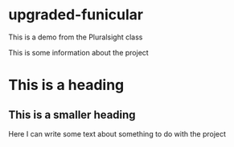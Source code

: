 # upgraded-funicular
This is a demo from the Pluralsight class

This is some information about the project

# This is a heading

## This is a smaller heading

Here I can write some text about something to do with the project

